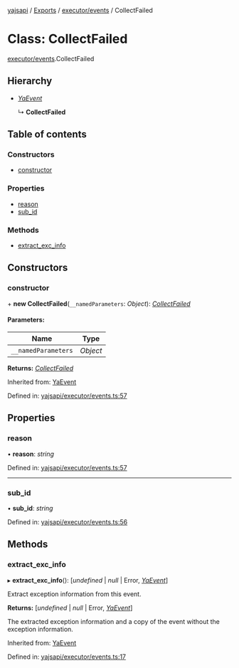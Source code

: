 [yajsapi](../README.md) / [Exports](../modules.md) / [executor/events](../modules/executor_events.md) / CollectFailed

# Class: CollectFailed

[executor/events](../modules/executor_events.md).CollectFailed

## Hierarchy

* [*YaEvent*](executor_events.yaevent.md)

  ↳ **CollectFailed**

## Table of contents

### Constructors

- [constructor](executor_events.collectfailed.md#constructor)

### Properties

- [reason](executor_events.collectfailed.md#reason)
- [sub\_id](executor_events.collectfailed.md#sub_id)

### Methods

- [extract\_exc\_info](executor_events.collectfailed.md#extract_exc_info)

## Constructors

### constructor

\+ **new CollectFailed**(`__namedParameters`: *Object*): [*CollectFailed*](executor_events.collectfailed.md)

#### Parameters:

Name | Type |
------ | ------ |
`__namedParameters` | *Object* |

**Returns:** [*CollectFailed*](executor_events.collectfailed.md)

Inherited from: [YaEvent](executor_events.yaevent.md)

Defined in: [yajsapi/executor/events.ts:57](https://github.com/golemfactory/yajsapi/blob/0a8d8c8/yajsapi/executor/events.ts#L57)

## Properties

### reason

• **reason**: *string*

Defined in: [yajsapi/executor/events.ts:57](https://github.com/golemfactory/yajsapi/blob/0a8d8c8/yajsapi/executor/events.ts#L57)

___

### sub\_id

• **sub\_id**: *string*

Defined in: [yajsapi/executor/events.ts:56](https://github.com/golemfactory/yajsapi/blob/0a8d8c8/yajsapi/executor/events.ts#L56)

## Methods

### extract\_exc\_info

▸ **extract_exc_info**(): [*undefined* \| *null* \| Error, [*YaEvent*](executor_events.yaevent.md)]

Extract exception information from this event.

**Returns:** [*undefined* \| *null* \| Error, [*YaEvent*](executor_events.yaevent.md)]

The extracted exception information and a copy of the event without the exception information.

Inherited from: [YaEvent](executor_events.yaevent.md)

Defined in: [yajsapi/executor/events.ts:17](https://github.com/golemfactory/yajsapi/blob/0a8d8c8/yajsapi/executor/events.ts#L17)
